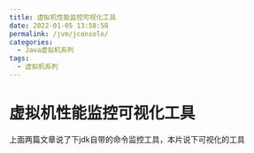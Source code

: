 ```yaml
---
title: 虚拟机性能监控可视化工具
date: 2022-01-05 13:58:58
permalink: /jvm/jconsole/
categories:
  - Java虚拟机系列
tags:
  - 虚拟机系列
---
```

# 虚拟机性能监控可视化工具

上面两篇文章说了下jdk自带的命令监控工具，本片说下可视化的工具

